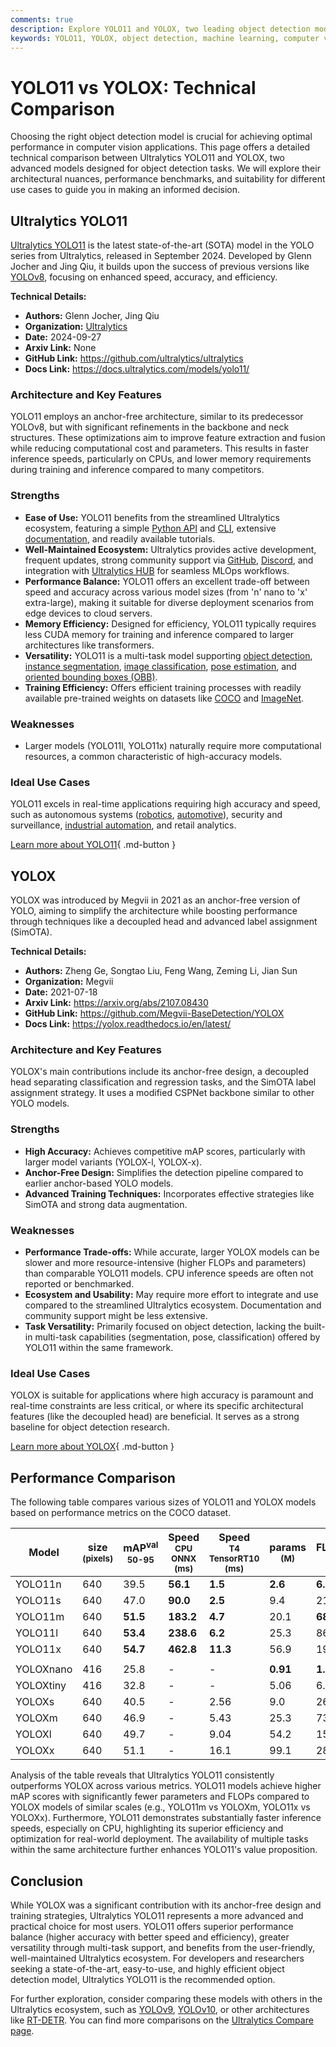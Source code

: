 ```yaml
---
comments: true
description: Explore YOLO11 and YOLOX, two leading object detection models. Compare architecture, performance, and use cases to select the best model for your needs.
keywords: YOLO11, YOLOX, object detection, machine learning, computer vision, model comparison, deep learning, Ultralytics, real-time detection, anchor-free models
---
```


# YOLO11 vs YOLOX: Technical Comparison

Choosing the right object detection model is crucial for achieving optimal performance in computer vision applications. This page offers a detailed technical comparison between Ultralytics YOLO11 and YOLOX, two advanced models designed for object detection tasks. We will explore their architectural nuances, performance benchmarks, and suitability for different use cases to guide you in making an informed decision.

<script async src="https://cdn.jsdelivr.net/npm/chart.js"></script>
<script defer src="../../javascript/benchmark.js"></script>

<canvas id="modelComparisonChart" width="1024" height="400" active-models='["YOLO11", "YOLOX"]'></canvas>

## Ultralytics YOLO11

[Ultralytics YOLO11](https://docs.ultralytics.com/models/yolo11/) is the latest state-of-the-art (SOTA) model in the YOLO series from Ultralytics, released in September 2024. Developed by Glenn Jocher and Jing Qiu, it builds upon the success of previous versions like [YOLOv8](https://docs.ultralytics.com/models/yolov8/), focusing on enhanced speed, accuracy, and efficiency.

**Technical Details:**

- **Authors:** Glenn Jocher, Jing Qiu
- **Organization:** [Ultralytics](https://www.ultralytics.com/)
- **Date:** 2024-09-27
- **Arxiv Link:** None
- **GitHub Link:** <https://github.com/ultralytics/ultralytics>
- **Docs Link:** <https://docs.ultralytics.com/models/yolo11/>

### Architecture and Key Features

YOLO11 employs an anchor-free architecture, similar to its predecessor YOLOv8, but with significant refinements in the backbone and neck structures. These optimizations aim to improve feature extraction and fusion while reducing computational cost and parameters. This results in faster inference speeds, particularly on CPUs, and lower memory requirements during training and inference compared to many competitors.

### Strengths

- **Ease of Use:** YOLO11 benefits from the streamlined Ultralytics ecosystem, featuring a simple [Python API](https://docs.ultralytics.com/usage/python/) and [CLI](https://docs.ultralytics.com/usage/cli/), extensive [documentation](https://docs.ultralytics.com/), and readily available tutorials.
- **Well-Maintained Ecosystem:** Ultralytics provides active development, frequent updates, strong community support via [GitHub](https://github.com/ultralytics/ultralytics/issues), [Discord](https://ultralytics.com/discord), and integration with [Ultralytics HUB](https://hub.ultralytics.com/) for seamless MLOps workflows.
- **Performance Balance:** YOLO11 offers an excellent trade-off between speed and accuracy across various model sizes (from 'n' nano to 'x' extra-large), making it suitable for diverse deployment scenarios from edge devices to cloud servers.
- **Memory Efficiency:** Designed for efficiency, YOLO11 typically requires less CUDA memory for training and inference compared to larger architectures like transformers.
- **Versatility:** YOLO11 is a multi-task model supporting [object detection](https://docs.ultralytics.com/tasks/detect/), [instance segmentation](https://docs.ultralytics.com/tasks/segment/), [image classification](https://docs.ultralytics.com/tasks/classify/), [pose estimation](https://docs.ultralytics.com/tasks/pose/), and [oriented bounding boxes (OBB)](https://docs.ultralytics.com/tasks/obb/).
- **Training Efficiency:** Offers efficient training processes with readily available pre-trained weights on datasets like [COCO](https://docs.ultralytics.com/datasets/detect/coco/) and [ImageNet](https://docs.ultralytics.com/datasets/classify/imagenet/).

### Weaknesses

- Larger models (YOLO11l, YOLO11x) naturally require more computational resources, a common characteristic of high-accuracy models.

### Ideal Use Cases

YOLO11 excels in real-time applications requiring high accuracy and speed, such as autonomous systems ([robotics](https://www.ultralytics.com/glossary/robotics), [automotive](https://www.ultralytics.com/solutions/ai-in-automotive)), security and surveillance, [industrial automation](https://www.ultralytics.com/solutions/ai-in-manufacturing), and retail analytics.

[Learn more about YOLO11](https://docs.ultralytics.com/models/yolo11/){ .md-button }

## YOLOX

YOLOX was introduced by Megvii in 2021 as an anchor-free version of YOLO, aiming to simplify the architecture while boosting performance through techniques like a decoupled head and advanced label assignment (SimOTA).

**Technical Details:**

- **Authors:** Zheng Ge, Songtao Liu, Feng Wang, Zeming Li, Jian Sun
- **Organization:** Megvii
- **Date:** 2021-07-18
- **Arxiv Link:** <https://arxiv.org/abs/2107.08430>
- **GitHub Link:** <https://github.com/Megvii-BaseDetection/YOLOX>
- **Docs Link:** <https://yolox.readthedocs.io/en/latest/>

### Architecture and Key Features

YOLOX's main contributions include its anchor-free design, a decoupled head separating classification and regression tasks, and the SimOTA label assignment strategy. It uses a modified CSPNet backbone similar to other YOLO models.

### Strengths

- **High Accuracy:** Achieves competitive mAP scores, particularly with larger model variants (YOLOX-l, YOLOX-x).
- **Anchor-Free Design:** Simplifies the detection pipeline compared to earlier anchor-based YOLO models.
- **Advanced Training Techniques:** Incorporates effective strategies like SimOTA and strong data augmentation.

### Weaknesses

- **Performance Trade-offs:** While accurate, larger YOLOX models can be slower and more resource-intensive (higher FLOPs and parameters) than comparable YOLO11 models. CPU inference speeds are often not reported or benchmarked.
- **Ecosystem and Usability:** May require more effort to integrate and use compared to the streamlined Ultralytics ecosystem. Documentation and community support might be less extensive.
- **Task Versatility:** Primarily focused on object detection, lacking the built-in multi-task capabilities (segmentation, pose, classification) offered by YOLO11 within the same framework.

### Ideal Use Cases

YOLOX is suitable for applications where high accuracy is paramount and real-time constraints are less critical, or where its specific architectural features (like the decoupled head) are beneficial. It serves as a strong baseline for object detection research.

[Learn more about YOLOX](https://github.com/Megvii-BaseDetection/YOLOX){ .md-button }

## Performance Comparison

The following table compares various sizes of YOLO11 and YOLOX models based on performance metrics on the COCO dataset.

| Model     | size<br><sup>(pixels) | mAP<sup>val<br>50-95 | Speed<br><sup>CPU ONNX<br>(ms) | Speed<br><sup>T4 TensorRT10<br>(ms) | params<br><sup>(M) | FLOPs<br><sup>(B) |
| --------- | --------------------- | -------------------- | ------------------------------ | ----------------------------------- | ------------------ | ----------------- |
| YOLO11n   | 640                   | 39.5                 | **56.1**                       | **1.5**                             | **2.6**            | **6.5**           |
| YOLO11s   | 640                   | 47.0                 | **90.0**                       | **2.5**                             | 9.4                | 21.5              |
| YOLO11m   | 640                   | **51.5**             | **183.2**                      | **4.7**                             | 20.1               | **68.0**          |
| YOLO11l   | 640                   | **53.4**             | **238.6**                      | **6.2**                             | 25.3               | 86.9              |
| YOLO11x   | 640                   | **54.7**             | **462.8**                      | **11.3**                            | 56.9               | 194.9             |
|           |                       |                      |                                |                                     |                    |                   |
| YOLOXnano | 416                   | 25.8                 | -                              | -                                   | **0.91**           | **1.08**          |
| YOLOXtiny | 416                   | 32.8                 | -                              | -                                   | 5.06               | 6.45              |
| YOLOXs    | 640                   | 40.5                 | -                              | 2.56                                | 9.0                | 26.8              |
| YOLOXm    | 640                   | 46.9                 | -                              | 5.43                                | 25.3               | 73.8              |
| YOLOXl    | 640                   | 49.7                 | -                              | 9.04                                | 54.2               | 155.6             |
| YOLOXx    | 640                   | 51.1                 | -                              | 16.1                                | 99.1               | 281.9             |

Analysis of the table reveals that Ultralytics YOLO11 consistently outperforms YOLOX across various metrics. YOLO11 models achieve higher mAP scores with significantly fewer parameters and FLOPs compared to YOLOX models of similar scales (e.g., YOLO11m vs YOLOXm, YOLO11x vs YOLOXx). Furthermore, YOLO11 demonstrates substantially faster inference speeds, especially on CPU, highlighting its superior efficiency and optimization for real-world deployment. The availability of multiple tasks within the same architecture further enhances YOLO11's value proposition.

## Conclusion

While YOLOX was a significant contribution with its anchor-free design and training strategies, Ultralytics YOLO11 represents a more advanced and practical choice for most users. YOLO11 offers superior performance balance (higher accuracy with better speed and efficiency), greater versatility through multi-task support, and benefits from the user-friendly, well-maintained Ultralytics ecosystem. For developers and researchers seeking a state-of-the-art, easy-to-use, and highly efficient object detection model, Ultralytics YOLO11 is the recommended option.

For further exploration, consider comparing these models with others in the Ultralytics ecosystem, such as [YOLOv9](https://docs.ultralytics.com/models/yolov9/), [YOLOv10](https://docs.ultralytics.com/models/yolov10/), or other architectures like [RT-DETR](https://docs.ultralytics.com/models/rtdetr/). You can find more comparisons on the [Ultralytics Compare page](https://docs.ultralytics.com/compare/).
